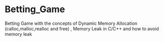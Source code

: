 # Betting_Game
Betting Game with the concepts of Dynamic Memory Allocation (calloc,malloc,realloc and free) , Memory Leak in C/C++ and how to avoid memory leak
